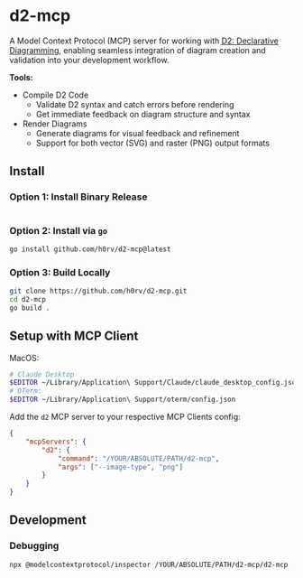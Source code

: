 # d2-mcp

A Model Context Protocol (MCP) server for working with [D2: Declarative Diagramming](https://d2lang.com/), enabling seamless integration of diagram creation and validation into your development workflow.

**Tools:**

* Compile D2 Code
    * Validate D2 syntax and catch errors before rendering
    * Get immediate feedback on diagram structure and syntax
* Render Diagrams
    * Generate diagrams for visual feedback and refinement
    * Support for both vector (SVG) and raster (PNG) output formats

## Install

### Option 1: Install Binary Release

```bash
```

### Option 2: Install via `go`

```bash
go install github.com/h0rv/d2-mcp@latest
```

### Option 3: Build Locally

```bash
git clone https://github.com/h0rv/d2-mcp.git
cd d2-mcp
go build .
```

## Setup with MCP Client

MacOS:

```bash
# Claude Desktop
$EDITOR ~/Library/Application\ Support/Claude/claude_desktop_config.json
# OTerm:
$EDITOR ~/Library/Application\ Support/oterm/config.json
```

Add the `d2` MCP server to your respective MCP Clients config:

```json
{
    "mcpServers": {
        "d2": {
            "command": "/YOUR/ABSOLUTE/PATH/d2-mcp",
            "args": ["--image-type", "png"]
        }
    }
}
```

## Development

### Debugging

```bash
npx @modelcontextprotocol/inspector /YOUR/ABSOLUTE/PATH/d2-mcp/d2-mcp
```